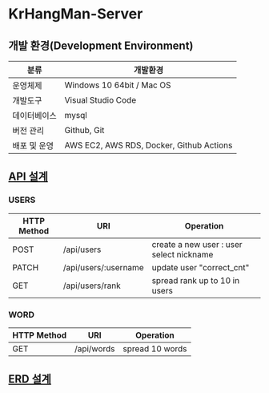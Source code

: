 # KrHangMan-Server

## 개발 환경(Development Environment)
| 분류 | 개발환경 | 
|---|---|
| 운영체제 | Windows 10 64bit / Mac OS |
| 개발도구 | Visual Studio Code |
| 데이터베이스 | mysql |
| 버전 관리 | Github, Git |
| 배포 및 운영 | AWS EC2, AWS RDS, Docker, Github Actions  |

## <a href="https://app.swaggerhub.com/apis/OPOP0421/KrHangMan/1.0.0#/Selection%20nickname/selectnickname">API 설계</a>

### USERS
| HTTP Method | URI | Operation |
| --- | --- | --- |
| POST | /api/users | create a new user : user select nickname|
| PATCH | /api/users/:username | update user "correct_cnt" |
| GET | /api/users/rank| spread rank up to 10 in users |

### WORD 
| HTTP Method | URI | Operation |
| --- | --- | --- |
| GET | /api/words | spread 10 words |

## <a href="#">ERD 설계</a>
 
